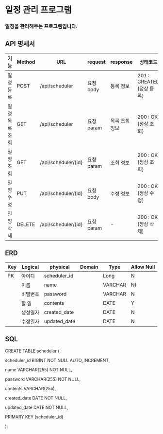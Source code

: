 # 일정 관리 프로그램


### 일정을 관리해주는 프로그램입니다.

## API 명세서

| 기능       | Method | URL                | request  | response | 상태코드                  |
|----------|--------|--------------------|----------|----------|-----------------------|
| 일정 등록    | POST   | /api/scheduler     | 요청 body  | 등록 정보    | 201 : CREATED (정상 등록) |
| 일정 목록 조회 | GET    | /api/scheduler | 요청 param | 목록 조회 정보 | 200 : OK (정상 조회)      |
| 일정 조회    | GET    | /api/scheduler/{id}     | 요청 param     | 조회 정보    | 200 : OK   (정상 조회)    |
| 일정 수정    | PUT    | /api/scheduler/{id}     | 요청 body  | 수정 정보    | 200 : OK  (정상 수정)     |
| 일정 삭제    | DELETE | /api/scheduler/{id}     | 요청 param     | -        | 200 : OK     (정상 삭제)  |

## ERD


| Key      | Logical | physical     | Domain   | Type    | Allow Null |
|----------|---------|--------------|----------|---------|-----------|
| PK       | 아이디     | scheduler_id |   | Long    | N         |
|  | 이름      | name         |  | VARCHAR | N)        |
|    | 비밀번호    | password     |  | VARCHAR | N         |
|     | 할 일     | contents     |  | DATE    | Y        |
|    | 생성일자    | created_date |  | DATE    | N |
|    | 수정일자    | updated_date |  | DATE    | N |

## SQL

CREATE TABLE scheduler (

scheduler_id BIGINT NOT NULL AUTO_INCREMENT,

name VARCHAR(255) NOT NULL,

password VARCHAR(255) NOT NULL,

contents VARCHAR(255),

created_date DATE NOT NULL,

updated_date DATE NOT NULL,

PRIMARY KEY (scheduler_id)

);

